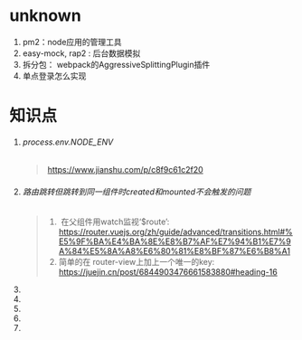 # unknown

1. pm2：node应用的管理工具
2. easy-mock, rap2 : 后台数据模拟
3. 拆分包： webpack的AggressiveSplittingPlugin插件
4. 单点登录怎么实现




# 知识点

1. ###### process.env.NODE_ENV   

   > ​	https://www.jianshu.com/p/c8f9c61c2f20

2. ###### 路由跳转但跳转到同一组件时created和mounted不会触发的问题

   > 1. ​	在父组件用watch监视‘$route’: https://router.vuejs.org/zh/guide/advanced/transitions.html#%E5%9F%BA%E4%BA%8E%E8%B7%AF%E7%94%B1%E7%9A%84%E5%8A%A8%E6%80%81%E8%BF%87%E6%B8%A1
   > 2. 简单的在 router-view上加上一个唯一的key: https://juejin.cn/post/6844903476661583880#heading-16

3. 

4. 

5. 

6. 

7. 